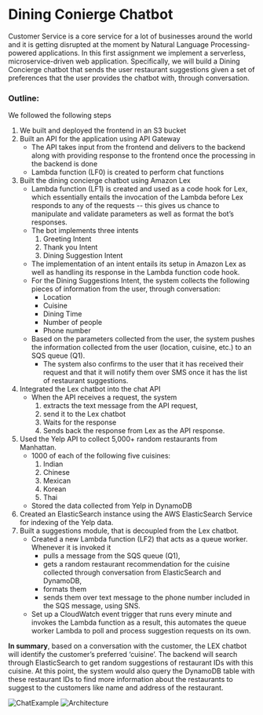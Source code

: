 # Dining Conierge Chatbot

Customer Service is a core service for a lot of businesses around the world and it is
getting disrupted at the moment by Natural Language Processing-powered applications.
In this first assignment we implement a serverless, microservice-driven web
application. Specifically, we will build a Dining Concierge chatbot that sends the user
restaurant suggestions given a set of preferences that the user provides the chatbot with,
through conversation.

### Outline:
We followed the following steps
1. We built and deployed the frontend in an S3 bucket
2. Built an API for the application using API Gateway
    - The API takes input from the frontend and delivers to the backend along with providing response to the frontend once the processing in the backend is done
    - Lambda function (LF0) is created to perform chat functions
3. Built the dining concierge chatbot using Amazon Lex
    - Lambda function (LF1) is created and used as a code hook for Lex, which essentially entails the invocation of the Lambda before Lex responds to any of the requests -- this         gives us chance to manipulate and validate parameters as well as format the bot’s responses.
    - The bot implements three intents
        1. Greeting Intent
        2. Thank you Intent
        3. Dining Suggestion Intent
    - The implementation of an intent entails its setup in Amazon Lex as well as handling its response in the Lambda function code hook.
    - For the Dining Suggestions Intent, the system collects the following pieces of information from the user, through conversation:
        - Location
        - Cuisine
        - Dining Time
        - Number of people
        - Phone number
    - Based on the parameters collected from the user, the system pushes the information collected from the user (location, cuisine, etc.) to an SQS queue (Q1).
        - The system also confirms to the user that it has received their request and that it will notify them over SMS once it has the list of restaurant suggestions.
4. Integrated the Lex chatbot into the chat API
    - When the API receives a request, the system 
        1. extracts the text message from the API request, 
        2. send it to the Lex chatbot 
        3. Waits for the response 
        4. Sends back the response from Lex as the API response.
5. Used the Yelp API to collect 5,000+ random restaurants from Manhattan.
    - 1000 of each of the following five cuisines:
        1. Indian
        2. Chinese
        3. Mexican
        4. Korean
        5. Thai
    - Stored the data collected from Yelp in DynamoDB
6. Created an ElasticSearch instance using the AWS ElasticSearch Service for indexing of the Yelp data.
7. Built a suggestions module, that is decoupled from the Lex chatbot.
    - Created a new Lambda function (LF2) that acts as a queue worker. Whenever it is invoked it 
        - pulls a message from the SQS queue (Q1), 
        - gets a random restaurant recommendation for the cuisine collected through conversation from ElasticSearch and DynamoDB,
        - formats them
        - sends them over text message to the phone number included in the SQS message, using SNS.
    - Set up a CloudWatch event trigger that runs every minute and invokes the Lambda function as a result, this automates the queue worker Lambda to poll and process suggestion       requests on its own.
  
**In summary**, based on a conversation with the customer, the LEX chatbot will identify the customer’s preferred ‘cuisine’. The backend will search through ElasticSearch to get random suggestions of restaurant IDs with this cuisine. At this point, the system would also query the DynamoDB table with these restaurant IDs to find more information about the restaurants to suggest to the customers like name and address of the restaurant. 


![ChatExample](https://user-images.githubusercontent.com/61260957/120046614-2afd0c00-bfd8-11eb-980c-a529d5c5ac95.PNG)
![Architecture](https://user-images.githubusercontent.com/61260957/120046712-63044f00-bfd8-11eb-8345-f1fb3a89f2ba.PNG)

    


